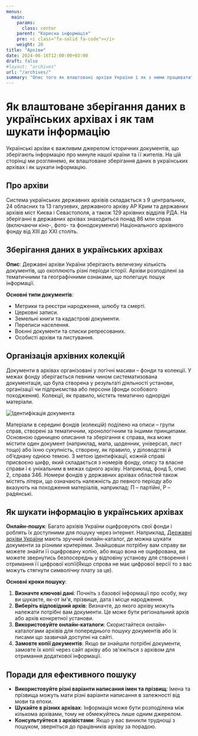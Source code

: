 ```yaml
---
menus:
  main:
    params:
      class: center
    parent: "Корисна інформація"
    pre: <i class="fa-solid fa-code"></i>
    weight: 20
title: "Архіви"
date: 2024-06-16T12:00:00+03:00
draft: false
#layout: "archives"
url: "/archives/"
summary: "Опис того як влаштовані архіви України і як з ними працювати"
---
```


# Як влаштоване зберігання даних в українських архівах і як там шукати інформацію

Українські архіви є важливим джерелом історичних документів, що зберігають інформацію про минуле нашої країни та її жителів. На цій сторінці ми розглянемо, як влаштоване зберігання даних в українських архівах і як шукати інформацію.

## Про архіви

Система українських державних архівів складається з 9 центральних, 24 обласних та 13 галузевих, державного архіву АР Крим та державних архівів міст Києва і Севастополя, а також 129 архівних відділів РДА.
На зберіганні в державних архівах знаходиться понад 86 млн справ (включаючи кіно-, фото- та фонодокументи) Національного архівного фонду від XІІІ до XXI століть.

## Зберігання даних в українських архівах

**Опис**:
Державні архіви України зберігають величезну кількість документів, що охоплюють різні періоди історії. Архіви розподілені за тематичними та географічними ознаками, що полегшує пошук інформації.

**Основні типи документів**:
- Метрики та реєстри народження, шлюбу та смерті.
- Церковні записи.
- Земельні книги та кадастрові документи.
- Переписи населення.
- Воєнні документи та списки репресованих.
- Особисті архіви та листування.

## Організація архівних колекцій

Документи в архівах організовані у логічні масиви – фонди та колекції. У межах фонду зберігається певним чином систематизована документація, що була створена у результаті діяльності установи, організації чи підприємства або персони (фонди особового походження). Колекції, як правило, містять тематично однорідні матеріали.

![Ідентифікація документа](/images/ua-archive-organization.webp)

Матеріали в середині фондів (колекцій) поділено на описи – групи справ, створені за тематичним, хронологічним та іншими принципами. Основною одиницею описання та зберігання є справа, яка може містити один документ (наприклад, мапа, щоденник, універсал, лист тощо) або їхню сукупність, створену, як правило, у діловодстві й об’єднану однією темою.
З метою ідентифікації, кожній справі присвоєно шифр, який складається з номерів фонду, опису та власне справи і є унікальним в межах одного архіву. Наприклад, фонд 5, опис 2, справа 346. Номери фондів у державних архівах областей також містять літери, що означають належність до певного періоду або вказують на походження матеріалів, наприклад: П – партійні, Р – радянські.

## Як шукати інформацію в українських архівах

**Онлайн-пошук**:
Багато архівів України оцифровують свої фонди і роблять їх доступними для пошуку через інтернет. Наприклад, [Державні архіви України](https://archives.gov.ua) мають зручний онлайн-каталог, де можна шукати документи за різними критеріями. Знайшовши потрібну вам справу ви можете знайти її оцифровану копію, або якщо вона не оцифрована, ви можете звернутись безпосереднь у відповіну установу для створення і отримання її цифрової копії(Якщо спрова не має цифрової версії то з вас можуть стягнути символічну плату за це).

**Основні кроки пошуку**:

1. **Визначте ключові дані**: Почніть з базової інформації про особу, яку ви шукаєте, як-от ім'я, прізвище, дата і місце народження.
2. **Виберіть відповідний архів**: Визначте, до якого архіву можуть належати потрібні вам документи. Це може бути регіональний архів або архів конкретної установи.
3. **Використовуйте онлайн-каталоги**: Скористайтеся онлайн-каталогами архівів для попереднього пошуку документів або їх писами що зазвичай доступні на сайті.
4. **Замовте копії документів**: Якщо ви знайшли потрібні документи, замовте їх копії через сайт архіву або зв'яжіться з архівом для отримання додаткової інформації.

## Поради для ефективного пошуку

- **Використовуйте різні варіанти написання імен та прізвищ**: Імена та прізвища можуть мати різні варіанти написання в залежності від мови та епохи.
- **Шукайте в різних архівах**: Інформація може бути розподілена між кількома архівами, тому не обмежуйтесь лише одним джерелом.
- **Консультуйтеся з архівістами**: Якщо у вас виникли труднощі з пошуком, зверніться до працівників архіву за порадою.
